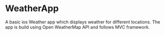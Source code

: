 # WeatherApp

A basic ios Weather app which displays weather for different locations. The app is build using Open WeatherMap API and follows MVC framework. 
